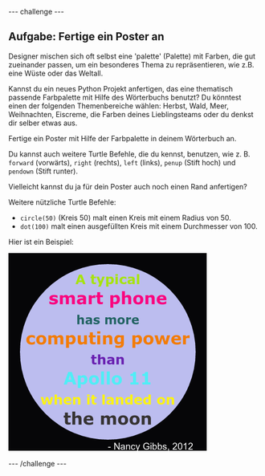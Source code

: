 --- challenge ---
## Aufgabe: Fertige ein Poster an

Designer mischen sich oft selbst eine 'palette' (Palette) mit Farben, die gut zueinander passen, um ein besonderes Thema zu repräsentieren, wie z.B. eine Wüste oder das Weltall. 

Kannst du ein neues Python Projekt anfertigen, das eine thematisch passende Farbpalette mit Hilfe des Wörterbuchs benutzt? Du könntest einen der folgenden Themenbereiche wählen: Herbst, Wald, Meer, Weihnachten, Eiscreme, die Farben deines Lieblingsteams oder du denkst dir selber etwas aus. 

Fertige ein Poster mit Hilfe der Farbpalette in deinem Wörterbuch an.

Du kannst auch weitere Turtle Befehle, die du kennst, benutzen, wie z. B. `forward` (vorwärts), `right` (rechts), `left` (links), `penup` (Stift hoch) und `pendown` (Stift runter). 

Vielleicht kannst du ja für dein Poster auch noch einen Rand anfertigen?

Weitere nützliche Turtle Befehle:

+ `circle(50)` (Kreis 50) malt einen Kreis mit einem Radius von 50.
+ `dot(100)` malt einen ausgefüllten Kreis mit einem Durchmesser von 100. 
  
Hier ist ein Beispiel:

![screenshot](images/colourful-finished.png)





--- /challenge ---